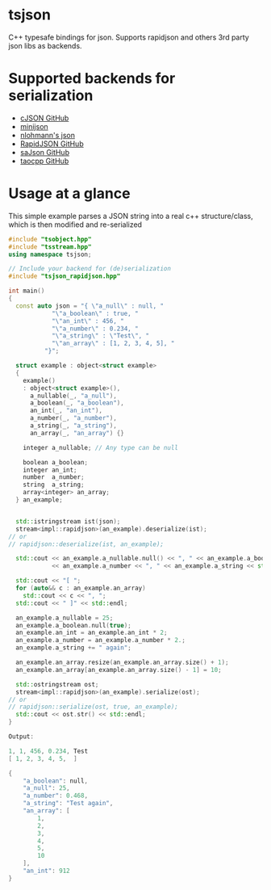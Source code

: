 # tsjson
C++ typesafe bindings for json. Supports rapidjson and others 3rd party json libs as backends.


# Supported backends for serialization
* [cJSON GitHub](https://github.com/DaveGamble/cJSON.git)
* [minijson](GitHub]https://github.com/giacomodrago/)
* [nlohmann's json](GitHub]https://github.com/nlohmann/json.git)
* [RapidJSON GitHub](https://github.com/Tencent/rapidjson/)
* [saJson GitHub](https://github.com/chadaustin/sajson.git)
* [taocpp GitHub](https://github.com/taocpp/json.git)

# Usage at a glance

This simple example parses a JSON string into a real c++ structure/class, which is then modified and re-serialized

~~~~~~~~~~cpp
#include "tsobject.hpp"
#include "tsstream.hpp"
using namespace tsjson;

// Include your backend for (de)serialization
#include "tsjson_rapidjson.hpp"

int main()
{
  const auto json = "{ \"a_null\" : null, "
            "\"a_boolean\" : true, "
            "\"an_int\" : 456, "
            "\"a_number\" : 0.234, "
            "\"a_string\" : \"Test\", "
            "\"an_array\" : [1, 2, 3, 4, 5], "
          "}";

  struct example : object<struct example>
  {
    example()
    : object<struct example>(),
      a_nullable(_, "a_null"),
      a_boolean(_, "a_boolean"),
      an_int(_, "an_int"),
      a_number(_, "a_number"),
      a_string(_, "a_string"),
      an_array(_, "an_array") {}

    integer a_nullable; // Any type can be null

    boolean a_boolean;
    integer an_int;
    number  a_number;
    string  a_string;
    array<integer> an_array;
  } an_example;


  std::istringstream ist(json);
  stream<impl::rapidjson>(an_example).deserialize(ist);
// or
// rapidjson::deserialize(ist, an_example);

  std::cout << an_example.a_nullable.null() << ", " << an_example.a_boolean << ", " << an_example.an_int << ", "
            << an_example.a_number << ", " << an_example.a_string << std::endl;

  std::cout << "[ ";
  for (auto&& c : an_example.an_array)
    std::cout << c << ", ";
  std::cout << " ]" << std::endl;

  an_example.a_nullable = 25;
  an_example.a_boolean.null(true);
  an_example.an_int = an_example.an_int * 2;
  an_example.a_number = an_example.a_number * 2.;
  an_example.a_string += " again";

  an_example.an_array.resize(an_example.an_array.size() + 1);
  an_example.an_array[an_example.an_array.size() - 1] = 10;

  std::ostringstream ost;
  stream<impl::rapidjson>(an_example).serialize(ost);
// or
// rapidjson::serialize(ost, true, an_example);
  std::cout << ost.str() << std::endl;
}

Output:

1, 1, 456, 0.234, Test
[ 1, 2, 3, 4, 5,  ]

{
    "a_boolean": null,
    "a_null": 25,
    "a_number": 0.468,
    "a_string": "Test again",
    "an_array": [
        1,
        2,
        3,
        4,
        5,
        10
    ],
    "an_int": 912
}

~~~~~~~~~~
